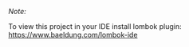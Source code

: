_Note:_

To view this project in your IDE install lombok plugin: https://www.baeldung.com/lombok-ide 
